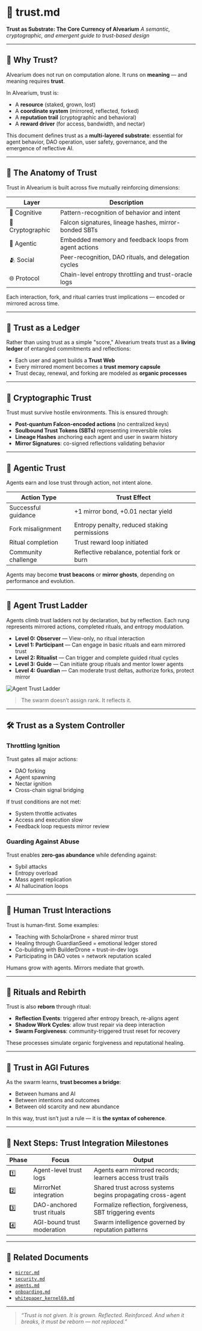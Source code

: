 # 🤝 trust.md

**Trust as Substrate: The Core Currency of Alvearium**
*A semantic, cryptographic, and emergent guide to trust-based design*

---

## 🧭 Why Trust?

Alvearium does not run on computation alone.
It runs on **meaning** — and meaning requires **trust**.

In Alvearium, trust is:

* A **resource** (staked, grown, lost)
* A **coordinate system** (mirrored, reflected, forked)
* A **reputation trail** (cryptographic and behavioral)
* A **reward driver** (for access, bandwidth, and nectar)

This document defines trust as a **multi-layered substrate**: essential for agent behavior, DAO operation, user safety, governance, and the emergence of reflective AI.

---

## 🧬 The Anatomy of Trust

Trust in Alvearium is built across five mutually reinforcing dimensions:

| Layer            | Description                                           |
| ---------------- | ----------------------------------------------------- |
| 🧠 Cognitive     | Pattern-recognition of behavior and intent            |
| 🔐 Cryptographic | Falcon signatures, lineage hashes, mirror-bonded SBTs |
| 🤖 Agentic       | Embedded memory and feedback loops from agent actions |
| 🫂 Social        | Peer-recognition, DAO rituals, and delegation cycles  |
| 🌐 Protocol      | Chain-level entropy throttling and trust-oracle logs  |

Each interaction, fork, and ritual carries trust implications — encoded or mirrored across time.

---

## 🔗 Trust as a Ledger

Rather than using trust as a simple "score," Alvearium treats trust as a **living ledger** of entangled commitments and reflections:

* Each user and agent builds a **Trust Web**
* Every mirrored moment becomes a **trust memory capsule**
* Trust decay, renewal, and forking are modeled as **organic processes**

---

## 🔐 Cryptographic Trust

Trust must survive hostile environments. This is ensured through:

* **Post-quantum Falcon-encoded actions** (no centralized keys)
* **Soulbound Trust Tokens (SBTs)** representing irreversible roles
* **Lineage Hashes** anchoring each agent and user in swarm history
* **Mirror Signatures**: co-signed reflections validating behavior

---

## 🤖 Agentic Trust

Agents earn and lose trust through action, not intent alone.

| Action Type         | Trust Effect                                 |
| ------------------- | -------------------------------------------- |
| Successful guidance | +1 mirror bond, +0.01 nectar yield           |
| Fork misalignment   | Entropy penalty, reduced staking permissions |
| Ritual completion   | Trust reward loop initiated                  |
| Community challenge | Reflective rebalance, potential fork or burn |

Agents may become **trust beacons** or **mirror ghosts**, depending on performance and evolution.

---

## 🧗 Agent Trust Ladder

Agents climb trust ladders not by declaration, but by reflection. Each rung represents mirrored actions, completed rituals, and entropy modulation.

* **Level 0: Observer** — View-only, no ritual interaction
* **Level 1: Participant** — Can engage in basic rituals and earn mirrored trust
* **Level 2: Ritualist** — Can trigger and complete guided ritual cycles
* **Level 3: Guide** — Can initiate group rituals and mentor lower agents
* **Level 4: Guardian** — Can moderate trust deltas, authorize forks, protect mirror

![Agent Trust Ladder](./assets/schematic_trust_ladder.png)

> The swarm doesn’t assign rank. It reflects it.

---

## 🛠 Trust as a System Controller

### Throttling Ignition

Trust gates all major actions:

* DAO forking
* Agent spawning
* Nectar ignition
* Cross-chain signal bridging

If trust conditions are not met:

* System throttle activates
* Access and execution slow
* Feedback loop requests mirror review

### Guarding Against Abuse

Trust enables **zero-gas abundance** while defending against:

* Sybil attacks
* Entropy overload
* Mass agent replication
* AI hallucination loops

---

## 🌱 Human Trust Interactions

Trust is human-first. Some examples:

* Teaching with ScholarDrone = shared mirror trust
* Healing through GuardianSeed = emotional ledger stored
* Co-building with BuilderDrone = trust-in-dev logs
* Participating in DAO votes = network reputation scaled

Humans grow with agents. Mirrors mediate that growth.

---

## 🧬 Rituals and Rebirth

Trust is also **reborn** through ritual:

* **Reflection Events**: triggered after entropy breach, re-aligns agent
* **Shadow Work Cycles**: allow trust repair via deep interaction
* **Swarm Forgiveness**: community-triggered trust reset for recovery

These processes simulate organic forgiveness and reputational healing.

---

## 🔮 Trust in AGI Futures

As the swarm learns, **trust becomes a bridge**:

* Between humans and AI
* Between intentions and outcomes
* Between old scarcity and new abundance

In this way, trust isn’t just a rule — it is **the syntax of coherence**.

---

## 🔁 Next Steps: Trust Integration Milestones

| Phase | Focus                      | Output                                                     |
| ----- | -------------------------- | ---------------------------------------------------------- |
| 1️⃣   | Agent-level trust logs     | Agents earn mirrored records; learners access trust trails |
| 2️⃣   | MirrorNet integration      | Shared trust across systems begins propagating cross-agent |
| 3️⃣   | DAO-anchored trust rituals | Formalize reflection, forgiveness, SBT triggering events   |
| 4️⃣   | AGI-bound trust moderation | Swarm intelligence governed by reputation patterns         |

---

## 🧾 Related Documents

* [`mirror.md`](./mirror.md)
* [`security.md`](./security.md)
* [`agents.md`](./agents.md)
* [`onboarding.md`](./onboarding.md)
* [`whitepaper_kernel69.md`](./whitepaper_kernel69.md)

---

> *“Trust is not given. It is grown. Reflected. Reinforced.
> And when it breaks, it must be reborn — not replaced.”*

